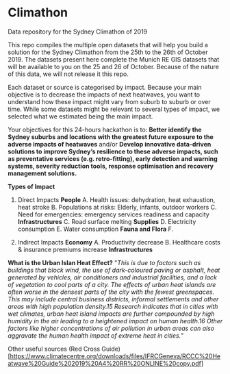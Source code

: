 # Climathon
Data repository for the Sydney Climathon of 2019

This repo compiles the multiple open datasets that will help you build a solution for the Sydney Climathon from the 25th to the 26th of October 2019. 
The datasets present here complete the Munich RE GIS datasets that will be available to you on the 25 and 26 of October. Because of the nature of this data, we will not release it this repo. 

Each dataset or source is categorised by impact. Because your main objective is to decrease the impacts of next heatwaves, you want to understand how these impact might vary from suburb to suburb or over time. 
While some datasets might be relevant to several types of impact, we selected what we estimated being the main impact. 

Your objectives for this 24-hours hackathon is to: 
**Better identify the Sydney suburbs and locations with the greatest future exposure to the
adverse impacts of heatwaves** 
and/or 
**Develop innovative data-driven solutions to improve Sydney’s resilience to these adverse
impacts, such as preventative services (e.g. retro-fitting), early detection and warning
systems, severity reduction tools, response optimisation and recovery management
solutions.**	
		
		

**Types of Impact** 
1. Direct Impacts 
    **People** 
      A. Health issues: dehydration, heat exhaustion, heat stroke
      B. Populations at risks: Elderly, infants, outdoor workers
      C. Need for emergencies: emergency services readiness and capacity 
    **Infrastructures** 
      C. Road surface melting 
    **Supplies** 
      D. Electricity consumption 
      E. Water consumption 
    **Fauna and Flora** 
      F. 
      
 2. Indirect Impacts 
    **Economy** 
    A. Productivity decrease 
    B. Healthcare costs & insurance premiums increase
    **Infrastructures** 
    
    
    
    
  **What is the Urban Islan Heat Effect?** 
  "*This is due to factors such as buildings that block
wind, the use of dark-coloured paving or asphalt, heat generated by vehicles, air
conditioners and industrial facilities, and a lack of vegetation to cool parts of a
city. The effects of urban heat islands are often worse in the densest parts of the
city with the fewest greenspaces. This may include central business districts,
informal settlements and other areas with high population density.15 Research
indicates that in cities with wet climates, urban heat island impacts are further
compounded by high humidity in the air leading to a heightened impact on
human health.16 Other factors like higher concentrations of air pollution in urban
areas can also aggravate the human health impact of extreme heat in cities.*"


Other useful sources 
(Red Cross Guide)[https://www.climatecentre.org/downloads/files/IFRCGeneva/RCCC%20Heatwave%20Guide%202019%20A4%20RR%20ONLINE%20copy.pdf]
